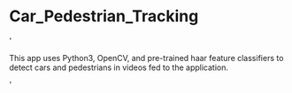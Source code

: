 # Car_Pedestrian_Tracking

'<p> This app uses Python3, OpenCV, and pre-trained haar feature classifiers to detect cars and pedestrians in videos fed to the application. </p>
'
